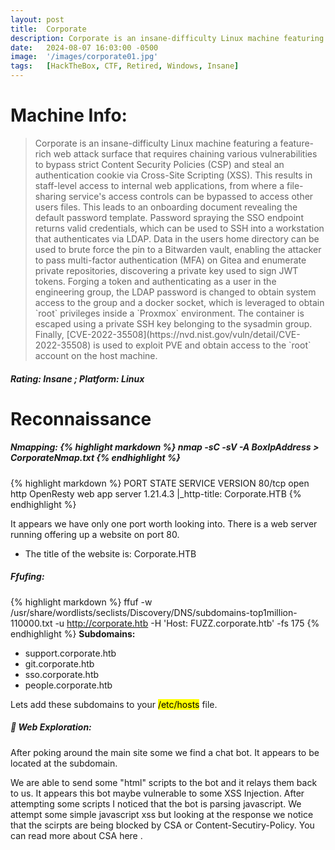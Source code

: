 ```yaml
---
layout: post
title:  Corporate
description: Corporate is an insane-difficulty Linux machine featuring a feature-rich web attack surface that requires chaining various vulnerabilities to bypass strict Content Security Policies (CSP) and steal an authentication cookie via Cross-Site Scripting (XSS). ...
date:   2024-08-07 16:03:00 -0500
image:  '/images/corporate01.jpg'
tags:   [HackTheBox, CTF, Retired, Windows, Insane]
---
```

# Machine Info:

<blockquote>
Corporate is an insane-difficulty Linux machine featuring a feature-rich web attack surface that requires chaining various vulnerabilities to bypass strict Content Security Policies (CSP) and steal an authentication cookie via Cross-Site Scripting (XSS). This results in staff-level access to internal web applications, from where a file-sharing service's access controls can be bypassed to access other users files. This leads to an onboarding document revealing the default password template. Password spraying the SSO endpoint returns valid credentials, which can be used to SSH into a workstation that authenticates via LDAP. Data in the users home directory can be used to brute force the pin to a Bitwarden vault, enabling the attacker to pass multi-factor authentication (MFA) on Gitea and enumerate private repositories, discovering a private key used to sign JWT tokens. Forging a token and authenticating as a user in the engineering group, the LDAP password is changed to obtain system access to the group and a docker socket, which is leveraged to obtain `root` privileges inside a `Proxmox` environment. The container is escaped using a private SSH key belonging to the sysadmin group. Finally, [CVE-2022-35508](https://nvd.nist.gov/vuln/detail/CVE-2022-35508) is used to exploit PVE and obtain access to the `root` account on the host machine. 
</blockquote>

##### Rating: Insane ; Platform: Linux

# Reconnaissance
##### Nmapping: {% highlight markdown %} nmap -sC -sV -A BoxIpAddress > CorporateNmap.txt {% endhighlight %}

{% highlight markdown %}
PORT   STATE SERVICE VERSION
80/tcp open  http    OpenResty web app server 1.21.4.3
|_http-title: Corporate.HTB
{% endhighlight %}

It appears we have only one port worth looking into. There is a web server running offering up a website on port 80.
* The title of the website is: Corporate.HTB

##### Ffufing:
{% highlight markdown %}
 ffuf -w /usr/share/wordlists/seclists/Discovery/DNS/subdomains-top1million-110000.txt  -u http://corporate.htb -H 'Host: FUZZ.corporate.htb' -fs 175
 {% endhighlight %}
 <b>Subdomains:</b>
* support.corporate.htb
* git.corporate.htb
* sso.corporate.htb
* people.corporate.htb

Lets add these subdomains to your <mark>/etc/hosts</mark> file.

##### 🐸 Web Exploration: 
After poking around the main site some we find a chat bot. It appears to be located at the <a href="http://support.corporate.htb"></a> subdomain.

We are able to send some "html" scripts to the bot and it relays them back to us. It appears this bot maybe vulnerable to some <bold>XSS Injection</bold>.
After attempting some scripts I noticed that the bot is parsing javascript. We attempt some simple javascript xss but looking at the response we notice that the scirpts are being blocked by <bold>CSA</bold> or Content-Secutiry-Policy.
You can read more about CSA here <a href="https://developer.mozilla.org/en-US/docs/Web/HTTP/CSP"></a>.

